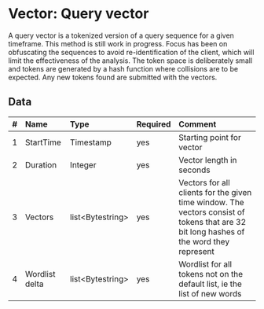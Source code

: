 # Vector: Query vector

A query vector is a tokenized version of a query sequence for a given timeframe. This method is still work in progress. Focus has been on obfuscating the sequences to avoid re-identification of the client, which will limit the effectiveness of the analysis. The token space is deliberately small and tokens are generated by a hash function where collisions are to be expected. Any new tokens found are submitted with the vectors.

## Data

| # | Name              | Type                    | Required | Comment                   |
|:--|:------------------|:------------------------|:---------|:--------------------------|
| 1 | StartTime         | Timestamp               | yes      | Starting point for vector |
| 2 | Duration          | Integer                 | yes      | Vector length in seconds  |
| 3 | Vectors           | list&lt;Bytestring&gt;  | yes      | Vectors for all clients for the given time window. The vectors consist of tokens that are 32 bit long hashes of the word they represent |
| 4 | Wordlist delta    | list&lt;Bytestring&gt;  | yes      | Wordlist for all tokens not on the default list, ie the list of new words |

